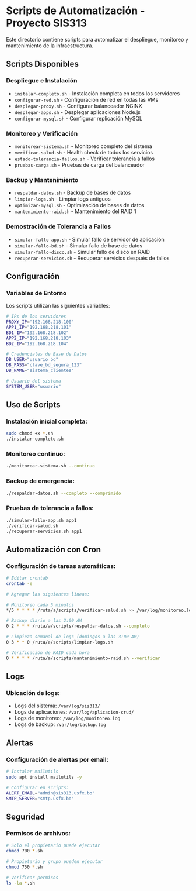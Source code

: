 # Scripts de Automatización - Proyecto SIS313

Este directorio contiene scripts para automatizar el despliegue, monitoreo y mantenimiento de la infraestructura.

## Scripts Disponibles

### Despliegue e Instalación
- `instalar-completo.sh` - Instalación completa en todos los servidores
- `configurar-red.sh` - Configuración de red en todas las VMs
- `desplegar-proxy.sh` - Configurar balanceador NGINX
- `desplegar-apps.sh` - Desplegar aplicaciones Node.js
- `configurar-mysql.sh` - Configurar replicación MySQL

### Monitoreo y Verificación
- `monitorear-sistema.sh` - Monitoreo completo del sistema
- `verificar-salud.sh` - Health check de todos los servicios
- `estado-tolerancia-fallos.sh` - Verificar tolerancia a fallos
- `pruebas-carga.sh` - Pruebas de carga del balanceador

### Backup y Mantenimiento
- `respaldar-datos.sh` - Backup de bases de datos
- `limpiar-logs.sh` - Limpiar logs antiguos
- `optimizar-mysql.sh` - Optimización de bases de datos
- `mantenimiento-raid.sh` - Mantenimiento del RAID 1

### Demostración de Tolerancia a Fallos
- `simular-fallo-app.sh` - Simular fallo de servidor de aplicación
- `simular-fallo-bd.sh` - Simular fallo de base de datos
- `simular-fallo-disco.sh` - Simular fallo de disco en RAID
- `recuperar-servicios.sh` - Recuperar servicios después de fallos

## Configuración

### Variables de Entorno

Los scripts utilizan las siguientes variables:

```bash
# IPs de los servidores
PROXY_IP="192.168.218.100"
APP1_IP="192.168.218.101"
BD1_IP="192.168.218.102"
APP2_IP="192.168.218.103"
BD2_IP="192.168.218.104"

# Credenciales de Base de Datos
DB_USER="usuario_bd"
DB_PASS="clave_bd_segura_123"
DB_NAME="sistema_clientes"

# Usuario del sistema
SYSTEM_USER="usuario"
```

## Uso de Scripts

### Instalación inicial completa:
```bash
sudo chmod +x *.sh
./instalar-completo.sh
```

### Monitoreo continuo:
```bash
./monitorear-sistema.sh --continuo
```

### Backup de emergencia:
```bash
./respaldar-datos.sh --completo --comprimido
```

### Pruebas de tolerancia a fallos:
```bash
./simular-fallo-app.sh app1
./verificar-salud.sh
./recuperar-servicios.sh app1
```

## Automatización con Cron

### Configuración de tareas automáticas:

```bash
# Editar crontab
crontab -e

# Agregar las siguientes líneas:

# Monitoreo cada 5 minutos
*/5 * * * * /ruta/a/scripts/verificar-salud.sh >> /var/log/monitoreo.log 2>&1

# Backup diario a las 2:00 AM
0 2 * * * /ruta/a/scripts/respaldar-datos.sh --completo

# Limpieza semanal de logs (domingos a las 3:00 AM)
0 3 * * 0 /ruta/a/scripts/limpiar-logs.sh

# Verificación de RAID cada hora
0 * * * * /ruta/a/scripts/mantenimiento-raid.sh --verificar
```

## Logs

### Ubicación de logs:

- Logs del sistema: `/var/log/sis313/`
- Logs de aplicaciones: `/var/log/aplicacion-crud/`
- Logs de monitoreo: `/var/log/monitoreo.log`
- Logs de backup: `/var/log/backup.log`

## Alertas

### Configuración de alertas por email:

```bash
# Instalar mailutils
sudo apt install mailutils -y

# Configurar en scripts:
ALERT_EMAIL="admin@sis313.usfx.bo"
SMTP_SERVER="smtp.usfx.bo"
```

## Seguridad

### Permisos de archivos:

```bash
# Solo el propietario puede ejecutar
chmod 700 *.sh

# Propietario y grupo pueden ejecutar
chmod 750 *.sh

# Verificar permisos
ls -la *.sh
```
